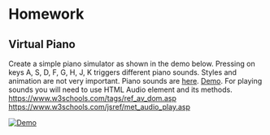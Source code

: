
# Homework

## Virtual Piano

Create a simple piano simulator as shown in the demo below.
Pressing on keys A, S, D, F, G, H, J, K triggers different piano sounds.
Styles and animation are not very important.
Piano sounds are [here](https://github.com/badz0/piano).
[Demo](https://www.youtube.com/watch?v=hsOIf6QnpQg).
For playing sounds you will need to use HTML Audio element and its methods.
<https://www.w3schools.com/tags/ref_av_dom.asp>
<https://www.w3schools.com/jsref/met_audio_play.asp>

[![Demo](https://img.youtube.com/vi/hsOIf6QnpQg/0.jpg)](https://www.youtube.com/watch?v=hsOIf6QnpQg)
